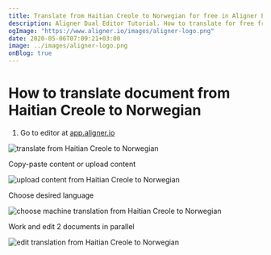 ```yaml
---
title: Translate from Haitian Creole to Norwegian for free in Aligner Editor
description: Aligner Dual Editor Tutorial. How to translate for free from Haitian Creole to Norwegian. Aligner is multilingual document management platform. 
ogImage: "https://www.aligner.io/images/aligner-logo.png"
date: 2020-05-06T07:09:21+03:00
image: ../images/aligner-logo.png
onBlog: true
---
```


# How to translate document from Haitian Creole to Norwegian

1. Go to editor at [app.aligner.io](https://app.aligner.io "Aligner App web page")

![translate from Haitian Creole to Norwegian](../aligner-blank-editor.png "translate from Haitian Creole to Norwegian")

Copy-paste content or upload content

![upload content from Haitian Creole to Norwegian](../aligner-uploaded-document.png "upload content from Haitian Creole to Norwegian")

Choose desired language

![choose machine translation from Haitian Creole to Norwegian](../aligner-language-dropdown.png "choose machine translation from Haitian Creole to Norwegian")

Work and edit 2 documents in parallel

![edit translation from Haitian Creole to Norwegian](../aligner-double-sitded-editor.png "edit translation from Haitian Creole to Norwegian")

